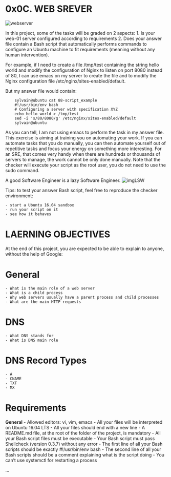 # 0x0C. WEB SREVER

![webserver](https://s3.amazonaws.com/intranet-projects-files/holbertonschool-sysadmin_devops/266/8Gu52Qv.png)

In this project, some of the tasks will be graded on 2 aspects:
	1. Is your web-01 server configured according to requirements
	2. Does your answer file contain a Bash script that automatically performs commands to configure an Ubuntu machine to fit requirements (meaning without any human intervention).

For example, if I need to create a file /tmp/test containing the string hello world and modify the configuration of Nginx to listen on port 8080 instead of 80, I can use emacs on my server to create the file and to modify the Nginx configuration file /etc/nginx/sites-enabled/default.

But my answer file would contain:

		sylvain@ubuntu cat 88-script_example
		#!/usr/bin/env bash
		# Configuring a server with specification XYZ
		echo hello world > /tmp/test
		sed -i 's/80/8080/g' /etc/nginx/sites-enabled/default
		sylvain@ubuntu

As you can tell, I am not using emacs to perform the task in my answer file. This exercise is aiming at training you on automating your work. If you can automate tasks that you do manually, you can then automate yourself out of repetitive tasks and focus your energy on something more interesting. For an SRE, that comes very handy when there are hundreds or thousands of servers to manage, the work cannot be only done manually. Note that the checker will execute your script as the root user, you do not need to use the sudo command.

A good Software Engineer is a lazy Software Engineer.
![imgLSW](https://s3.amazonaws.com/intranet-projects-files/holbertonschool-sysadmin_devops/266/82VsYEC.jpg)

Tips: to test your answer Bash script, feel free to reproduce the checker environment:

	- start a Ubuntu 16.04 sandbox
	- run your script on it
	- see how it behaves

# LAERNING OBJECTIVES
At the end of this project, you are expected to be able to explain to anyone, without the help of Google:

# General
	- What is the main role of a web server
	- What is a child process
	- Why web servers usually have a parent process and child processes
	- What are the main HTTP requests

# DNS
	- What DNS stands for
	- What is DNS main role

# DNS Record Types
	- A
	- CNAME
	- TXT
	- MX

# Requirements
**General**
	- Allowed editors: vi, vim, emacs
	- All your files will be interpreted on Ubuntu 16.04 LTS
	- All your files should end with a new line
	- A README.md file, at the root of the folder of the project, is mandatory
	- All your Bash script files must be executable
	- Your Bash script must pass Shellcheck (version 0.3.7) without any error
	- The first line of all your Bash scripts should be exactly #!/usr/bin/env bash
	- The second line of all your Bash scripts should be a comment explaining what is the script doing
	- You can’t use systemctl for restarting a process

...

